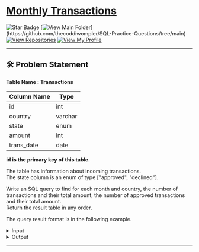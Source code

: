 # [Monthly Transactions](https://leetcode.com/problems/monthly-transactions-i)
![Star Badge](https://img.shields.io/static/v1?label=%F0%9F%8C%9F&message=If%20Useful&style=style=flat&color=BC4E99)
[![View Main Folder](https://img.shields.io/badge/View-Main_Folder-971901?)](https://github.com/thecoddiwompler/SQL-Practice-Questions/tree/main)
[![View Repositories](https://img.shields.io/badge/View-My_Repositories-blue?logo=GitHub)](https://github.com/thecoddiwompler?tab=repositories)
[![View My Profile](https://img.shields.io/badge/View-My_Profile-green?logo=GitHub)](https://github.com/thecoddiwompler)

---

## 🛠️ Problem Statement

  <b>Table Name : Transactions</b>

|  Column Name  |Type |
| ------------- | ------------- |
| id  | int  |
| country  | varchar  |
| state | enum |
| amount | int |
| trans_date | date |

<b>id is the primary key of this table.</b>
</br>

The table has information about incoming transactions. </br>
The state column is an enum of type ["approved", "declined"].
</br>
  
Write an SQL query to find for each month and country, the number of transactions and their total amount, the number of approved transactions and their total amount.
</br>
Return the result table in any order.

The query result format is in the following example. 

 <details>
<summary>
Input
</summary>

| id   | country | state    | amount | trans_date |
| --------- | ------------- | ---------------- | -------------------- | ----------------------- |
| 121  | US      | approved | 1000   | 2018-12-18 |
| 122  | US      | declined | 2000   | 2018-12-19 |
| 123  | US      | approved | 2000   | 2019-01-01 |
| 124  | DE      | approved | 2000   | 2019-01-07 |

</details>

<details>
<summary>
Output
</summary>

| month    | country | trans_count | approved_count | trans_total_amount | approved_total_amount |
| --------- | ------------- | ---------------- | -------------------- | ----------- | ---------- |
| 2018-12  | US      | 2           | 1              | 3000               | 1000                  |
| 2019-01  | US      | 1           | 1              | 2000               | 2000                  |
| 2019-01  | DE      | 1           | 1              | 2000               | 2000                  |
  
</details>

---
